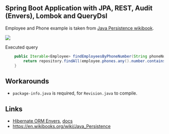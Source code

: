 Spring Boot Application with JPA, REST, Audit (Envers), Lombok and QueryDsl
-----

Employee and Phone example is taken from [Java Persistence wikibook](https://en.wikibooks.org/wiki/Java_Persistence).

![](https://upload.wikimedia.org/wikipedia/commons/7/7e/ObjectRelational-ManyToOne2.jpg)

Executed query

```java
	public Iterable<Employee> findEmployeesByPhoneNumber(String phoneNumber) {
		return repository.findAll(employee.phones.any().number.contains(phoneNumber));
	}
```

Workarounds
----

 * `package-info.java` is required, for `Revision.java` to compile.

## Links

- [Hibernate ORM Envers](http://hibernate.org/orm/envers/), [docs](http://docs.jboss.org/envers/docs/index.html)
- https://en.wikibooks.org/wiki/Java_Persistence

